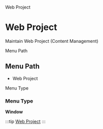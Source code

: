 
Web Project
# Web Project


Maintain Web Project (Content Management)

Menu Path
## Menu Path



- Web Project

Menu Type
### Menu Type

**Window**


:::tip
[Web Project](functional-guide/window/window-web-project.md)
:::